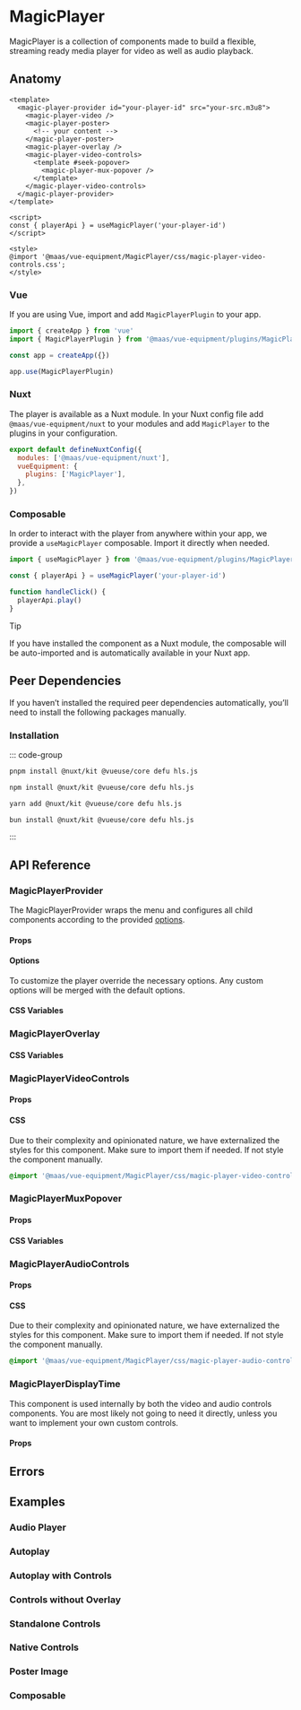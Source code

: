 # MagicPlayer

MagicPlayer is a collection of components made to build a flexible, streaming ready media player for video as well as audio playback.

<ComponentPreview src="./demo/DefaultDemo.vue" />

<!--@include: @/apps/docs/src/content/snippets/overview.md-->

## Anatomy

```vue
<template>
  <magic-player-provider id="your-player-id" src="your-src.m3u8">
    <magic-player-video />
    <magic-player-poster>
      <!-- your content -->
    </magic-player-poster>
    <magic-player-overlay />
    <magic-player-video-controls>
      <template #seek-popover>
        <magic-player-mux-popover />
      </template>
    </magic-player-video-controls>
  </magic-player-provider>
</template>

<script>
const { playerApi } = useMagicPlayer('your-player-id')
</script>

<style>
@import '@maas/vue-equipment/MagicPlayer/css/magic-player-video-controls.css';
</style>
```

<!--@include: @/apps/docs/src/content/snippets/overview.md-->

### Vue

If you are using Vue, import and add `MagicPlayerPlugin` to your app.

```js
import { createApp } from 'vue'
import { MagicPlayerPlugin } from '@maas/vue-equipment/plugins/MagicPlayer'

const app = createApp({})

app.use(MagicPlayerPlugin)
```

### Nuxt

The player is available as a Nuxt module. In your Nuxt config file add `@maas/vue-equipment/nuxt` to your modules and add `MagicPlayer` to the plugins in your configuration.

```js
export default defineNuxtConfig({
  modules: ['@maas/vue-equipment/nuxt'],
  vueEquipment: {
    plugins: ['MagicPlayer'],
  },
})
```

### Composable

In order to interact with the player from anywhere within your app, we provide a `useMagicPlayer` composable. Import it directly when needed.

```js
import { useMagicPlayer } from '@maas/vue-equipment/plugins/MagicPlayer'

const { playerApi } = useMagicPlayer('your-player-id')

function handleClick() {
  playerApi.play()
}
```

> [!TIP]
> If you have installed the component as a Nuxt module, the composable will be auto-imported and is automatically available in your Nuxt app.

## Peer Dependencies

If you haven’t installed the required peer dependencies automatically, you’ll need to install the following packages manually.

<ProseTable
  :columns="[
    { label: 'Package'},
  ]"
  :rows="[
    {
      items: [
        {
          label: '[@nuxt/kit](https://www.npmjs.com/package/@nuxt/kit)'
        }
      ]
    },
    {
      items: [
        {
          label: '[@vueuse/core](https://www.npmjs.com/package/@vueuse/core)'
        }
      ]
    },
    {
      items: [
        {
          label: '[defu](https://www.npmjs.com/package/defu)'
        }
      ]
    },
    {
      items: [
        {
          label: '[hls.js](https://www.npmjs.com/package/hls.js)'
        }
      ]
    }
  ]"
/>

### Installation

::: code-group

```sh [pnpm]
pnpm install @nuxt/kit @vueuse/core defu hls.js
```

```sh [npm]
npm install @nuxt/kit @vueuse/core defu hls.js
```

```sh [yarn]
yarn add @nuxt/kit @vueuse/core defu hls.js
```

```sh [bun]
bun install @nuxt/kit @vueuse/core defu hls.js
```

:::

## API Reference

### MagicPlayerProvider

The MagicPlayerProvider wraps the menu and configures all child components according to the provided [options](#options).

#### Props

<ProseTable 
  :columns="[
    { label: 'Prop' },
    { label: 'Type' },
    { label: 'Required' }
  ]"
  :rows="[
    {
      items: [
        {
          label: 'id',
          description: 'Providing an id is required. Can either be a string or a ref.'
        },
        {
          label: 'MaybeRef\<string\>',
          escape: true
        },
        {
          label: 'true'
        }
      ]
    },
    {
      items: [
        {
          label: 'options',
          description: 'Refer to the [options table](#options) for details.'
        },
        {
          label: 'MagicPlayerOptions'
        },
        {
          label: 'false'
        }
      ]
    },
  ]"
/>

#### Options

To customize the player override the necessary options. Any custom options will be merged with the default options.

<ProseTable 
  :columns="[
    { label: 'Option' },
    { label: 'Type' },
    { label: 'Default' }
  ]"
  :rows="[
    {
      items: [
        { 
          label: 'src',
          description: 'Can be a video file, a streaming link (.m3u8 or an audio file.'
        },
        { 
          label: 'string'
        },
        { 
          label: '–' 
        }
      ]
    },
    {
      items: [
        { 
          label: 'mode',
        },
        { 
          label: 'PlayerMode',
          description:  '\'audio\' | \'video\''
        },
        { 
          label: 'video'
        }
      ]
    },
    {
      items: [
        { 
          label: 'srcType',
          description: 'Set this to `hls` to enable straming links.'
        },
        { 
          label: 'string',
          description: '\'native\' | \'hls\'' 
        },
        { 
          label: 'native' 
        }
      ]
    },
    {
      items: [
        { 
          label: 'preload',
        },
        { 
          label: 'string',
          description: '\'auto\' | \'metadata\' | \'none\''
        },
        { 
          label: 'metadata' 
        }
      ]
    },
    {
      items: [
        { 
          label: 'autoplay',
        },
        { 
          label: 'boolean' 
        },
        { 
          label: 'false' 
        }
      ]
    },
    {
      items: [
        { 
          label: 'playback',
          description: 'Override how playback is managed in relation to the visibility inside the viewport and the window’s focus.'
        },
        { 
          label: 'string[]',
          description: '(\'viewport\' | \'window\')[]'
        },
        { 
          label: '[\'viewport\'] | [\'viewport\', \'window\']',
          description: 'Dependant on `options.mode`'
        }
      ]
    },
    {
      items: [
        { 
          label: 'loop',
          description: 'Ignored for players with type `audio`.'
        },
        { 
          label: 'boolean'
         },
        { 
          label: 'false'
        }
      ]
    },
    {
      items: [
        { 
          label: 'debug',
          description: 'Enables logging for non-fatal hls.js errors.'
        },
        { 
          label: 'boolean'
         },
        { 
          label: 'false'
        }
      ]
    },
    {
      items: [
        {
          label: 'transition.videoControls',
          description: 'Override the transition name of the video controls.'
        },
        { 
          label: 'string' 
        },
        { 
          label: 'magic-player-video-controls' 
        }
      ]
    },
    {
      items: [
        {
          label: 'transition.overlay',
          description: 'Override the name of the overlay’s outer wrapper transition.'
        },
        { 
          label: 'string' 
        },
        { 
          label: 'magic-player-overlay' 
        }
      ]
    },
    {
      items: [
        {
          label: 'transition.icons',
          description: 'Override the name of the overlay’s transition between icons.'
        },
        { 
          label: 'string' 
        },
        { 
          label: 'magic-player-icons' 
        }
      ]
    }
  ]"
/>

#### CSS Variables

<ProseTable 
  :columns="[
    { label: 'Variable' },
    { label: 'Default' }
  ]"
  :rows="[
    {
      items: [
        { label: '--magic-player-provider-height' },
        { label: 'auto' }
      ]
    },
    {
      items: [
        { label: '--magic-player-provider-aspect-ratio' },
        { label: '16 / 9' }
      ]
    },
    {
      items: [
        { label: '--magic-player-provider-background' },
        { label: '#000' }
      ]
    }
  ]"
/>

### MagicPlayerOverlay

#### CSS Variables

<ProseTable 
  :columns="[
    { label: 'Variable' },
    { label: 'Default' }
  ]"
  :rows="[
    {
      items: [
        { label: '--magic-player-overlay-background' },
        { label: 'rgba(0, 0, 0, 0.3)' }
      ]
    },
    {
      items: [
        { label: '--magic-player-overlay-color' },
        { label: 'rgba(255, 255, 255, 1)' }
      ]
    },
    {
      items: [
        { label: '--magic-player-overlay-button-size' },
        { label: '2rem' }
      ]
    }
  ]"
/>

### MagicPlayerVideoControls

#### Props

<ProseTable 
  :columns="[
    { label: 'Prop' },
    { label: 'Type' },
    { label: 'Required' }
  ]"
  :rows="[
    {
      items: [
        {
          label: 'id',
          description: 'Providing an id is optional. Neccessary if the controls are not nested inside `MagicPlayerProvider`.'
        },
        {
          label: 'MaybeRef\<string\>',
          escape: true
        },
        {
          label: 'false'
        }
      ]
    },
    {
      items: [
        {
          label: 'standalone',
          description: 'Set to true, if the component is not nested inside `MagicPlayerProvider`.'
        },
        {
          label: 'boolean'
        },
        {
          label: 'false'
        }
      ]
    },
    {
      items: [
        {
          label: 'transition.overlay',
          description: 'Override the [name](https://vuejs.org/guide/built-ins/transition#named-transitions) of the outer wrapper’s transition.'
        },
        {
          label: 'string'
        },
        {
          label: 'false'
        }
      ]
    },
    {
      items: [
        {
          label: 'transition.icons',
          description: 'Override the [transition name](https://vuejs.org/guide/built-ins/transition#named-transitions) of the transition between icons.'
        },
        {
          label: 'string'
        },
        {
          label: 'false'
        }
      ]
    }
  ]"
/>

#### CSS

Due to their complexity and opinionated nature, we have externalized the styles for this component. Make sure to import them if needed. If not style the component manually.

```css
@import '@maas/vue-equipment/MagicPlayer/css/magic-player-video-controls.css';
```

### MagicPlayerMuxPopover

#### Props

<ProseTable 
  :columns="[
    { label: 'Prop' },
    { label: 'Type' },
    { label: 'Required' }
  ]"
  :rows="[
    {
      items: [
        {
          label: 'playbackId',
          'description': 'Neccessary if the ancestral `MagicPlayerVideoControls` component is set to `standalone`. '
        },
        { 
          label: 'string'
        },
        {
          label: 'false'
        }
      ]
    }
  ]"
/>

#### CSS Variables

<ProseTable 
  :columns="[
    { label: 'Variable' },
    { label: 'Default' }
  ]"
  :rows="[
    {
      items: [
        { label: '--magic-player-popover-border-radius' },
        { label: '0.25rem' }
      ]
    }
  ]"
/>

### MagicPlayerAudioControls

#### Props

<ProseTable 
  :columns="[
    { label: 'Prop' },
    { label: 'Type' },
    { label: 'Required' }
  ]"
  :rows="[
    {
      items: [
        {
          label: 'id',
          description: 'Providing an id is optional. Neccessary if the controls are not nested inside `MagicPlayerProvider`.'
        },
        {
          label: 'MaybeRef\<string\>',
          escape: true
        },
        {
          label: 'false'
        }
      ]
    }
  ]"
/>

#### CSS

Due to their complexity and opinionated nature, we have externalized the styles for this component. Make sure to import them if needed. If not style the component manually.

```css
@import '@maas/vue-equipment/MagicPlayer/css/magic-player-audio-controls.css';
```

### MagicPlayerDisplayTime

This component is used internally by both the video and audio controls components. You are most likely not going to need it directly, unless you want to implement your own custom controls.

#### Props

<ProseTable 
  :columns="[
    { label: 'Prop' },
    { label: 'Type' },
    { label: 'Required' }
  ]"
  :rows="[
    {
      items: [
        {
          label: 'type',
        },
        { 
          label: 'string',
          description: '\'current\' | \'remaining\' | \'duration\''
        },
        {
          label: 'false'
        }
      ]
    }
  ]"
/>

## Errors

<ProseTable
  :columns="[
    { label: 'Source' },
    { label: 'Error Code' },
    { label: 'Message' }
  ]"
  :rows="[
    {
      items: [
        { label: 'MagicPlayerMuxPopover' },
        { label: 'missing_instance_id' },
        { label: 'MagicPlayerMuxPopover must be nested inside MagicPlayerProvider or a playbackId must be provided' }
      ]
    },
    {
      items: [
        { label: 'MagicPlayerMuxPopover' },
        { label: 'missing_options' },
        { label: 'MagicPlayerMuxPopover must be nested inside MagicPlayerVideoControls' }
      ]
    },
    {
      items: [
        { label: 'MagicPlayerMuxPopover' },
        { label: 'fetch_timeline_error' },
        { label: 'Failed to fetch timeline preview' }
      ]
    },
    {
      items: [
        { label: 'MagicPlayerMuxPopover' },
        { label: 'initialize_timeline_error' },
        { label: 'Can not initialize timeline preview' }
      ]
    },
    {
      items: [
        { label: 'MagicPlayerAudioControls' },
        { label: 'missing_instance_id' },
        { label: 'MagicPlayerAudioControls must be nested inside MagicPlayerProvider' }
      ]
    },
    {
      items: [
        { label: 'MagicPlayerVideo' },
        { label: 'missing_instance_id' },
        { label: 'MagicPlayerVideo must be used within a MagicPlayerProvider' }
      ]
    },
    {
      items: [
        { label: 'MagicPlayerVideo' },
        { label: 'missing_options' },
        { label: 'MagicPlayerVideo must be used within a MagicPlayerProvider' }
      ]
    },
    {
      items: [
        { label: 'MagicPlayerPoster' },
        { label: 'missing_instance_id' },
        { label: 'MagicPlayerPoster must be nested inside MagicPlayerProvider' }
      ]
    },
    {
      items: [
        { label: 'MagicPlayerOverlay' },
        { label: 'missing_instance_id' },
        { label: 'MagicPlayerOverlay must be nested inside MagicPlayerProvider' }
      ]
    },
    {
      items: [
        { label: 'MagicPlayerTimeline' },
        { label: 'missing_instance_id' },
        { label: 'MagicPlayerTimeline must be nested inside MagicPlayerProvider' }
      ]
    },
    {
      items: [
        { label: 'MagicPlayerDisplayTime' },
        { label: 'missing_instance_id' },
        { label: 'MagicPlayerDisplayTime must be nested inside MagicPlayerProvider' }
      ]
    },
    {
      items: [
        { label: 'MagicPlayerVideoControls' },
        { label: 'missing_instance_id' },
        { label: 'MagicPlayerVideoControls must be nested inside MagicPlayerProvider' }
      ]
    },
    {
      items: [
        { label: 'usePlayerMediaApi' },
        { label: 'play_promise_rejected' },
        { label: 'Play promise was rejected' }
      ]
    },
    {
      items: [
        { label: 'usePlayerMediaApi' },
        { label: 'play_promise_aborted' },
        { label: 'The play() request was aborted' }
      ]
    },
    {
      items: [
        { label: 'usePlayerMediaApi' },
        { label: 'play_promise_not_allowed' },
        { label: 'Autoplay was prevented, user interaction required' }
      ]
    },
    {
      items: [
        { label: 'usePlayerMediaApi' },
        { label: 'play_promise_not_supported' },
        { label: 'Media format not supported' }
      ]
    },
    {
      items: [
        { label: 'usePlayerMediaApi' },
        { label: 'media_element_error' },
        { label: 'Media element error' }
      ]
    },
    {
      items: [
        { label: 'usePlayerMediaApi' },
        { label: 'media_element_aborted' },
        { label: 'Media loading was aborted by the user' }
      ]
    },
    {
      items: [
        { label: 'usePlayerMediaApi' },
        { label: 'media_element_network' },
        { label: 'A network error occurred while loading the media' }
      ]
    },
    {
      items: [
        { label: 'usePlayerMediaApi' },
        { label: 'media_element_decode' },
        { label: 'An error occurred while decoding the media' }
      ]
    },
    {
      items: [
        { label: 'usePlayerMediaApi' },
        { label: 'media_element_src_not_supported' },
        { label: 'The media source is not supported' }
      ]
    },
    {
      items: [
        { label: 'usePlayerRuntime' },
        { label: 'hls_network_error' },
        { label: 'HLS network error' }
      ]
    },
    {
      items: [
        { label: 'usePlayerRuntime' },
        { label: 'hls_media_recovery_failed' },
        { label: 'HLS media recovery failed' }
      ]
    },
    {
      items: [
        { label: 'usePlayerRuntime' },
        { label: 'hls_media_error' },
        { label: 'HLS media error' }
      ]
    },
    {
      items: [
        { label: 'usePlayerRuntime' },
        { label: 'hls_fatal_error' },
        { label: 'HLS fatal error' }
      ]
    },
    {
      items: [
        { label: 'usePlayerRuntime' },
        { label: 'player_initialization_failed' },
        { label: 'Player initialization failed' }
      ]
    }
  ]"
/>

## Examples

### Audio Player

<component-preview src="./demo/AudioPlayerDemo.vue" />

### Autoplay

<component-preview src="./demo/AutoplayDemo.vue" />

### Autoplay with Controls

<component-preview src="./demo/AutoplayControlsDemo.vue" />

### Controls without Overlay

<component-preview src="./demo/OmitOverlayDemo.vue" />

### Standalone Controls

<component-preview src="./demo/StandaloneControlsDemo.vue" />

### Native Controls

<component-preview src="./demo/NativeControlsDemo.vue" />

### Poster Image

<component-preview src="./demo/ImagePosterDemo.vue" />

### Composable

<component-preview src="./demo/ComposableDemo.vue" />
